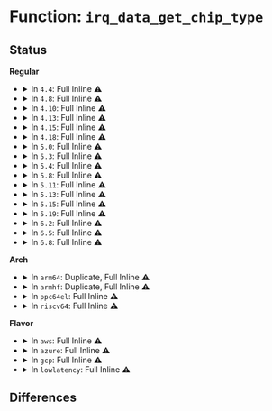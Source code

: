 # Function: <code>irq_data_get_chip_type</code>

## Status
<b>Regular</b>
<ul>
<li>
<details>
<summary>In <code>4.4</code>: Full Inline ⚠️</summary>

**Collision:** Unique Static

**Inline:** Full

**Transformation:** False

**Instances:**

```
In kernel/irq/generic-chip.c (0)
Location: include/linux/irq.h:897
Inline: True
```
</details>
</li>
<li>
<details>
<summary>In <code>4.8</code>: Full Inline ⚠️</summary>

**Collision:** Unique Static

**Inline:** Full

**Transformation:** False

**Instances:**

```
In kernel/irq/generic-chip.c (0)
Location: include/linux/irq.h:926
Inline: True
```
</details>
</li>
<li>
<details>
<summary>In <code>4.10</code>: Full Inline ⚠️</summary>

**Collision:** Unique Static

**Inline:** Full

**Transformation:** False

**Instances:**

```
In kernel/irq/generic-chip.c (0)
Location: include/linux/irq.h:951
Inline: True
```
</details>
</li>
<li>
<details>
<summary>In <code>4.13</code>: Full Inline ⚠️</summary>

**Collision:** Unique Static

**Inline:** Full

**Transformation:** False

**Instances:**

```
In kernel/irq/generic-chip.c (0)
Location: include/linux/irq.h:1064
Inline: True
```
</details>
</li>
<li>
<details>
<summary>In <code>4.15</code>: Full Inline ⚠️</summary>

**Collision:** Unique Static

**Inline:** Full

**Transformation:** False

**Instances:**

```
In kernel/irq/generic-chip.c (0)
Location: include/linux/irq.h:1093
Inline: True
```
</details>
</li>
<li>
<details>
<summary>In <code>4.18</code>: Full Inline ⚠️</summary>

**Collision:** Unique Static

**Inline:** Full

**Transformation:** False

**Instances:**

```
In kernel/irq/generic-chip.c (ffffffff810fc0c6)
Location: include/linux/irq.h:1095
Inline: True
Inline callers:
  - kernel/irq/generic-chip.c:irq_gc_eoi
  - kernel/irq/generic-chip.c:irq_gc_mask_disable_and_ack_set
  - kernel/irq/generic-chip.c:irq_gc_ack_clr_bit
  - kernel/irq/generic-chip.c:irq_gc_ack_set_bit
  - kernel/irq/generic-chip.c:irq_gc_unmask_enable_reg
  - kernel/irq/generic-chip.c:irq_gc_mask_clr_bit
  - kernel/irq/generic-chip.c:irq_gc_mask_set_bit
  - kernel/irq/generic-chip.c:irq_gc_mask_disable_reg
```
</details>
</li>
<li>
<details>
<summary>In <code>5.0</code>: Full Inline ⚠️</summary>

**Collision:** Unique Static

**Inline:** Full

**Transformation:** False

**Instances:**

```
In kernel/irq/generic-chip.c (ffffffff81107896)
Location: include/linux/irq.h:1097
Inline: True
Inline callers:
  - kernel/irq/generic-chip.c:irq_gc_eoi
  - kernel/irq/generic-chip.c:irq_gc_mask_disable_and_ack_set
  - kernel/irq/generic-chip.c:irq_gc_ack_clr_bit
  - kernel/irq/generic-chip.c:irq_gc_ack_set_bit
  - kernel/irq/generic-chip.c:irq_gc_unmask_enable_reg
  - kernel/irq/generic-chip.c:irq_gc_mask_clr_bit
  - kernel/irq/generic-chip.c:irq_gc_mask_set_bit
  - kernel/irq/generic-chip.c:irq_gc_mask_disable_reg
```
</details>
</li>
<li>
<details>
<summary>In <code>5.3</code>: Full Inline ⚠️</summary>

**Collision:** Unique Static

**Inline:** Full

**Transformation:** False

**Instances:**

```
In kernel/irq/generic-chip.c (ffffffff81110e56)
Location: include/linux/irq.h:1110
Inline: True
Inline callers:
  - kernel/irq/generic-chip.c:irq_gc_eoi
  - kernel/irq/generic-chip.c:irq_gc_mask_disable_and_ack_set
  - kernel/irq/generic-chip.c:irq_gc_ack_clr_bit
  - kernel/irq/generic-chip.c:irq_gc_ack_set_bit
  - kernel/irq/generic-chip.c:irq_gc_unmask_enable_reg
  - kernel/irq/generic-chip.c:irq_gc_mask_clr_bit
  - kernel/irq/generic-chip.c:irq_gc_mask_set_bit
  - kernel/irq/generic-chip.c:irq_gc_mask_disable_reg
```
</details>
</li>
<li>
<details>
<summary>In <code>5.4</code>: Full Inline ⚠️</summary>

**Collision:** Unique Static

**Inline:** Full

**Transformation:** False

**Instances:**

```
In kernel/irq/generic-chip.c (ffffffff8111d0b6)
Location: include/linux/irq.h:1128
Inline: True
Inline callers:
  - kernel/irq/generic-chip.c:irq_gc_eoi
  - kernel/irq/generic-chip.c:irq_gc_mask_disable_and_ack_set
  - kernel/irq/generic-chip.c:irq_gc_ack_clr_bit
  - kernel/irq/generic-chip.c:irq_gc_ack_set_bit
  - kernel/irq/generic-chip.c:irq_gc_unmask_enable_reg
  - kernel/irq/generic-chip.c:irq_gc_mask_clr_bit
  - kernel/irq/generic-chip.c:irq_gc_mask_set_bit
  - kernel/irq/generic-chip.c:irq_gc_mask_disable_reg
```
</details>
</li>
<li>
<details>
<summary>In <code>5.8</code>: Full Inline ⚠️</summary>

**Collision:** Unique Static

**Inline:** Full

**Transformation:** False

**Instances:**

```
In kernel/irq/generic-chip.c (ffffffff811293e2)
Location: include/linux/irq.h:1158
Inline: True
Inline callers:
  - kernel/irq/generic-chip.c:irq_gc_eoi
  - kernel/irq/generic-chip.c:irq_gc_mask_disable_and_ack_set
  - kernel/irq/generic-chip.c:irq_gc_ack_clr_bit
  - kernel/irq/generic-chip.c:irq_gc_ack_set_bit
  - kernel/irq/generic-chip.c:irq_gc_unmask_enable_reg
  - kernel/irq/generic-chip.c:irq_gc_mask_clr_bit
  - kernel/irq/generic-chip.c:irq_gc_mask_set_bit
  - kernel/irq/generic-chip.c:irq_gc_mask_disable_reg
```
</details>
</li>
<li>
<details>
<summary>In <code>5.11</code>: Full Inline ⚠️</summary>

**Collision:** Unique Static

**Inline:** Full

**Transformation:** False

**Instances:**

```
In kernel/irq/generic-chip.c (ffffffff81124cb2)
Location: include/linux/irq.h:1163
Inline: True
Inline callers:
  - kernel/irq/generic-chip.c:irq_gc_eoi
  - kernel/irq/generic-chip.c:irq_gc_mask_disable_and_ack_set
  - kernel/irq/generic-chip.c:irq_gc_ack_clr_bit
  - kernel/irq/generic-chip.c:irq_gc_ack_set_bit
  - kernel/irq/generic-chip.c:irq_gc_unmask_enable_reg
  - kernel/irq/generic-chip.c:irq_gc_mask_clr_bit
  - kernel/irq/generic-chip.c:irq_gc_mask_set_bit
  - kernel/irq/generic-chip.c:irq_gc_mask_disable_reg
```
</details>
</li>
<li>
<details>
<summary>In <code>5.13</code>: Full Inline ⚠️</summary>

**Collision:** Unique Static

**Inline:** Full

**Transformation:** False

**Instances:**

```
In kernel/irq/generic-chip.c (ffffffff81125072)
Location: include/linux/irq.h:1165
Inline: True
Inline callers:
  - kernel/irq/generic-chip.c:irq_gc_eoi
  - kernel/irq/generic-chip.c:irq_gc_mask_disable_and_ack_set
  - kernel/irq/generic-chip.c:irq_gc_ack_clr_bit
  - kernel/irq/generic-chip.c:irq_gc_ack_set_bit
  - kernel/irq/generic-chip.c:irq_gc_unmask_enable_reg
  - kernel/irq/generic-chip.c:irq_gc_mask_clr_bit
  - kernel/irq/generic-chip.c:irq_gc_mask_set_bit
  - kernel/irq/generic-chip.c:irq_gc_mask_disable_reg
```
</details>
</li>
<li>
<details>
<summary>In <code>5.15</code>: Full Inline ⚠️</summary>

**Collision:** Unique Static

**Inline:** Full

**Transformation:** False

**Instances:**

```
In kernel/irq/generic-chip.c (ffffffff81145712)
Location: include/linux/irq.h:1167
Inline: True
Inline callers:
  - kernel/irq/generic-chip.c:irq_gc_eoi
  - kernel/irq/generic-chip.c:irq_gc_mask_disable_and_ack_set
  - kernel/irq/generic-chip.c:irq_gc_ack_clr_bit
  - kernel/irq/generic-chip.c:irq_gc_ack_set_bit
  - kernel/irq/generic-chip.c:irq_gc_unmask_enable_reg
  - kernel/irq/generic-chip.c:irq_gc_mask_clr_bit
  - kernel/irq/generic-chip.c:irq_gc_mask_set_bit
  - kernel/irq/generic-chip.c:irq_gc_mask_disable_reg
```
</details>
</li>
<li>
<details>
<summary>In <code>5.19</code>: Full Inline ⚠️</summary>

**Collision:** Unique Static

**Inline:** Full

**Transformation:** False

**Instances:**

```
In kernel/irq/generic-chip.c (ffffffff81169812)
Location: include/linux/irq.h:1171
Inline: True
Inline callers:
  - kernel/irq/generic-chip.c:irq_gc_eoi
  - kernel/irq/generic-chip.c:irq_gc_mask_disable_and_ack_set
  - kernel/irq/generic-chip.c:irq_gc_ack_clr_bit
  - kernel/irq/generic-chip.c:irq_gc_ack_set_bit
  - kernel/irq/generic-chip.c:irq_gc_unmask_enable_reg
  - kernel/irq/generic-chip.c:irq_gc_mask_clr_bit
  - kernel/irq/generic-chip.c:irq_gc_mask_set_bit
  - kernel/irq/generic-chip.c:irq_gc_mask_disable_reg
```
</details>
</li>
<li>
<details>
<summary>In <code>6.2</code>: Full Inline ⚠️</summary>

**Collision:** Unique Static

**Inline:** Full

**Transformation:** False

**Instances:**

```
In kernel/irq/generic-chip.c (ffffffff8119e172)
Location: include/linux/irq.h:1188
Inline: True
Inline callers:
  - kernel/irq/generic-chip.c:irq_gc_eoi
  - kernel/irq/generic-chip.c:irq_gc_mask_disable_and_ack_set
  - kernel/irq/generic-chip.c:irq_gc_ack_clr_bit
  - kernel/irq/generic-chip.c:irq_gc_ack_set_bit
  - kernel/irq/generic-chip.c:irq_gc_unmask_enable_reg
  - kernel/irq/generic-chip.c:irq_gc_mask_clr_bit
  - kernel/irq/generic-chip.c:irq_gc_mask_set_bit
  - kernel/irq/generic-chip.c:irq_gc_mask_disable_reg
```
</details>
</li>
<li>
<details>
<summary>In <code>6.5</code>: Full Inline ⚠️</summary>

**Collision:** Unique Static

**Inline:** Full

**Transformation:** False

**Instances:**

```
In kernel/irq/generic-chip.c (ffffffff811b0012)
Location: include/linux/irq.h:1201
Inline: True
Inline callers:
  - kernel/irq/generic-chip.c:irq_gc_eoi
  - kernel/irq/generic-chip.c:irq_gc_mask_disable_and_ack_set
  - kernel/irq/generic-chip.c:irq_gc_ack_clr_bit
  - kernel/irq/generic-chip.c:irq_gc_ack_set_bit
  - kernel/irq/generic-chip.c:irq_gc_unmask_enable_reg
  - kernel/irq/generic-chip.c:irq_gc_mask_clr_bit
  - kernel/irq/generic-chip.c:irq_gc_mask_set_bit
  - kernel/irq/generic-chip.c:irq_gc_mask_disable_reg
```
</details>
</li>
<li>
<details>
<summary>In <code>6.8</code>: Full Inline ⚠️</summary>

**Collision:** Unique Static

**Inline:** Full

**Transformation:** False

**Instances:**

```
In kernel/irq/generic-chip.c (ffffffff811bfd42)
Location: include/linux/irq.h:1183
Inline: True
Inline callers:
  - kernel/irq/generic-chip.c:irq_gc_eoi
  - kernel/irq/generic-chip.c:irq_gc_mask_disable_and_ack_set
  - kernel/irq/generic-chip.c:irq_gc_ack_clr_bit
  - kernel/irq/generic-chip.c:irq_gc_ack_set_bit
  - kernel/irq/generic-chip.c:irq_gc_unmask_enable_reg
  - kernel/irq/generic-chip.c:irq_gc_mask_clr_bit
  - kernel/irq/generic-chip.c:irq_gc_mask_set_bit
  - kernel/irq/generic-chip.c:irq_gc_mask_disable_reg
```
</details>
</li>
</ul>
<b>Arch</b>
<ul>
<li>
<details>
<summary>In <code>arm64</code>: Duplicate, Full Inline ⚠️</summary>

**Collision:** Static Duplication

**Inline:** Full

**Transformation:** False

**Instances:**

```
In kernel/irq/generic-chip.c (ffff800010181e38)
Location: include/linux/irq.h:1128
Inline: True
Inline callers:
  - kernel/irq/generic-chip.c:irq_gc_eoi
  - kernel/irq/generic-chip.c:irq_gc_mask_disable_and_ack_set
  - kernel/irq/generic-chip.c:irq_gc_ack_clr_bit
  - kernel/irq/generic-chip.c:irq_gc_ack_set_bit
  - kernel/irq/generic-chip.c:irq_gc_unmask_enable_reg
  - kernel/irq/generic-chip.c:irq_gc_mask_clr_bit
  - kernel/irq/generic-chip.c:irq_gc_mask_set_bit
  - kernel/irq/generic-chip.c:irq_gc_mask_disable_reg
```
```
In drivers/irqchip/irq-dw-apb-ictl.c (ffff80001066b0b0)
Location: include/linux/irq.h:1128
Inline: True
Inline callers:
  - drivers/irqchip/irq-dw-apb-ictl.c:dw_apb_ictl_resume
```
```
In drivers/irqchip/irq-brcmstb-l2.c (ffff80001067751c)
Location: include/linux/irq.h:1128
Inline: True
Inline callers:
  - drivers/irqchip/irq-brcmstb-l2.c:brcmstb_l2_intc_resume
  - drivers/irqchip/irq-brcmstb-l2.c:brcmstb_l2_intc_suspend
  - drivers/irqchip/irq-brcmstb-l2.c:brcmstb_l2_mask_and_ack
```
```
In drivers/gpio/gpio-davinci.c (ffff8000106cdaa8)
Location: include/linux/irq.h:1128
Inline: True
Inline callers:
  - drivers/gpio/gpio-davinci.c:davinci_gpio_get_irq_chip
```
```
In drivers/gpio/gpio-mvebu.c (ffff8000106cfe74)
Location: include/linux/irq.h:1128
Inline: True
Inline callers:
  - drivers/gpio/gpio-mvebu.c:mvebu_gpio_irq_set_type
  - drivers/gpio/gpio-mvebu.c:mvebu_gpio_level_irq_unmask
  - drivers/gpio/gpio-mvebu.c:mvebu_gpio_level_irq_mask
  - drivers/gpio/gpio-mvebu.c:mvebu_gpio_edge_irq_unmask
  - drivers/gpio/gpio-mvebu.c:mvebu_gpio_edge_irq_mask
```
</details>
</li>
<li>
<details>
<summary>In <code>armhf</code>: Duplicate, Full Inline ⚠️</summary>

**Collision:** Static Duplication

**Inline:** Full

**Transformation:** False

**Instances:**

```
In kernel/irq/generic-chip.c (c03d1724)
Location: include/linux/irq.h:1128
Inline: True
Inline callers:
  - kernel/irq/generic-chip.c:irq_gc_eoi
  - kernel/irq/generic-chip.c:irq_gc_mask_disable_and_ack_set
  - kernel/irq/generic-chip.c:irq_gc_ack_clr_bit
  - kernel/irq/generic-chip.c:irq_gc_ack_set_bit
  - kernel/irq/generic-chip.c:irq_gc_unmask_enable_reg
  - kernel/irq/generic-chip.c:irq_gc_mask_clr_bit
  - kernel/irq/generic-chip.c:irq_gc_mask_set_bit
  - kernel/irq/generic-chip.c:irq_gc_mask_disable_reg
```
```
In drivers/irqchip/irq-dw-apb-ictl.c (c0814464)
Location: include/linux/irq.h:1128
Inline: True
Inline callers:
  - drivers/irqchip/irq-dw-apb-ictl.c:dw_apb_ictl_resume
```
```
In drivers/irqchip/irq-orion.c (c08145e8)
Location: include/linux/irq.h:1128
Inline: True
Inline callers:
  - drivers/irqchip/irq-orion.c:orion_bridge_irq_startup
```
```
In drivers/gpio/gpio-mvebu.c (c0869ec8)
Location: include/linux/irq.h:1128
Inline: True
Inline callers:
  - drivers/gpio/gpio-mvebu.c:mvebu_gpio_irq_set_type
  - drivers/gpio/gpio-mvebu.c:mvebu_gpio_level_irq_unmask
  - drivers/gpio/gpio-mvebu.c:mvebu_gpio_level_irq_mask
  - drivers/gpio/gpio-mvebu.c:mvebu_gpio_edge_irq_unmask
  - drivers/gpio/gpio-mvebu.c:mvebu_gpio_edge_irq_mask
```
</details>
</li>
<li>
<details>
<summary>In <code>ppc64el</code>: Full Inline ⚠️</summary>

**Collision:** Unique Static

**Inline:** Full

**Transformation:** False

**Instances:**

```
In kernel/irq/generic-chip.c (c0000000001dd1e0)
Location: include/linux/irq.h:1128
Inline: True
Inline callers:
  - kernel/irq/generic-chip.c:irq_gc_eoi
  - kernel/irq/generic-chip.c:irq_gc_mask_disable_and_ack_set
  - kernel/irq/generic-chip.c:irq_gc_ack_clr_bit
  - kernel/irq/generic-chip.c:irq_gc_ack_set_bit
  - kernel/irq/generic-chip.c:irq_gc_unmask_enable_reg
  - kernel/irq/generic-chip.c:irq_gc_mask_clr_bit
  - kernel/irq/generic-chip.c:irq_gc_mask_set_bit
  - kernel/irq/generic-chip.c:irq_gc_mask_disable_reg
```
</details>
</li>
<li>
<details>
<summary>In <code>riscv64</code>: Full Inline ⚠️</summary>

**Collision:** Unique Static

**Inline:** Full

**Transformation:** False

**Instances:**

```
In kernel/irq/generic-chip.c (ffffffe000119bfc)
Location: include/linux/irq.h:1128
Inline: True
Inline callers:
  - kernel/irq/generic-chip.c:irq_gc_eoi
  - kernel/irq/generic-chip.c:irq_gc_mask_disable_and_ack_set
  - kernel/irq/generic-chip.c:irq_gc_ack_clr_bit
  - kernel/irq/generic-chip.c:irq_gc_ack_set_bit
  - kernel/irq/generic-chip.c:irq_gc_unmask_enable_reg
  - kernel/irq/generic-chip.c:irq_gc_mask_clr_bit
  - kernel/irq/generic-chip.c:irq_gc_mask_set_bit
  - kernel/irq/generic-chip.c:irq_gc_mask_disable_reg
```
</details>
</li>
</ul>
<b>Flavor</b>
<ul>
<li>
<details>
<summary>In <code>aws</code>: Full Inline ⚠️</summary>

**Collision:** Unique Static

**Inline:** Full

**Transformation:** False

**Instances:**

```
In kernel/irq/generic-chip.c (ffffffff81115696)
Location: include/linux/irq.h:1128
Inline: True
Inline callers:
  - kernel/irq/generic-chip.c:irq_gc_eoi
  - kernel/irq/generic-chip.c:irq_gc_mask_disable_and_ack_set
  - kernel/irq/generic-chip.c:irq_gc_ack_clr_bit
  - kernel/irq/generic-chip.c:irq_gc_ack_set_bit
  - kernel/irq/generic-chip.c:irq_gc_unmask_enable_reg
  - kernel/irq/generic-chip.c:irq_gc_mask_clr_bit
  - kernel/irq/generic-chip.c:irq_gc_mask_set_bit
  - kernel/irq/generic-chip.c:irq_gc_mask_disable_reg
```
</details>
</li>
<li>
<details>
<summary>In <code>azure</code>: Full Inline ⚠️</summary>

**Collision:** Unique Static

**Inline:** Full

**Transformation:** False

**Instances:**

```
In kernel/irq/generic-chip.c (ffffffff811063a6)
Location: include/linux/irq.h:1128
Inline: True
Inline callers:
  - kernel/irq/generic-chip.c:irq_gc_eoi
  - kernel/irq/generic-chip.c:irq_gc_mask_disable_and_ack_set
  - kernel/irq/generic-chip.c:irq_gc_ack_clr_bit
  - kernel/irq/generic-chip.c:irq_gc_ack_set_bit
  - kernel/irq/generic-chip.c:irq_gc_unmask_enable_reg
  - kernel/irq/generic-chip.c:irq_gc_mask_clr_bit
  - kernel/irq/generic-chip.c:irq_gc_mask_set_bit
  - kernel/irq/generic-chip.c:irq_gc_mask_disable_reg
```
</details>
</li>
<li>
<details>
<summary>In <code>gcp</code>: Full Inline ⚠️</summary>

**Collision:** Unique Static

**Inline:** Full

**Transformation:** False

**Instances:**

```
In kernel/irq/generic-chip.c (ffffffff81113586)
Location: include/linux/irq.h:1128
Inline: True
Inline callers:
  - kernel/irq/generic-chip.c:irq_gc_eoi
  - kernel/irq/generic-chip.c:irq_gc_mask_disable_and_ack_set
  - kernel/irq/generic-chip.c:irq_gc_ack_clr_bit
  - kernel/irq/generic-chip.c:irq_gc_ack_set_bit
  - kernel/irq/generic-chip.c:irq_gc_unmask_enable_reg
  - kernel/irq/generic-chip.c:irq_gc_mask_clr_bit
  - kernel/irq/generic-chip.c:irq_gc_mask_set_bit
  - kernel/irq/generic-chip.c:irq_gc_mask_disable_reg
```
</details>
</li>
<li>
<details>
<summary>In <code>lowlatency</code>: Full Inline ⚠️</summary>

**Collision:** Unique Static

**Inline:** Full

**Transformation:** False

**Instances:**

```
In kernel/irq/generic-chip.c (ffffffff8111ebd6)
Location: include/linux/irq.h:1128
Inline: True
Inline callers:
  - kernel/irq/generic-chip.c:irq_gc_eoi
  - kernel/irq/generic-chip.c:irq_gc_mask_disable_and_ack_set
  - kernel/irq/generic-chip.c:irq_gc_ack_clr_bit
  - kernel/irq/generic-chip.c:irq_gc_ack_set_bit
  - kernel/irq/generic-chip.c:irq_gc_unmask_enable_reg
  - kernel/irq/generic-chip.c:irq_gc_mask_clr_bit
  - kernel/irq/generic-chip.c:irq_gc_mask_set_bit
  - kernel/irq/generic-chip.c:irq_gc_mask_disable_reg
```
</details>
</li>
</ul>

## Differences
